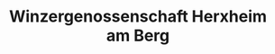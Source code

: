 ---
title: "Winzergenossenschaft Herxheim am Berg"
url: /herxheim-am-berg/winzergenossenschaft-herxheim-am-berg/
shop: Spirituosen
---